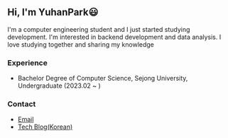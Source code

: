 ## Hi, I'm YuhanPark😃
I'm a computer engineering student and I just started studying development. I'm interested in backend development and data analysis. I love studying together and sharing my knowledge
### Experience

* Bachelor Degree of Computer Science, Sejong University, Undergraduate (2023.02 ~ )

### Contact
* [Email](yuhn1011@naver.com)
* [Tech Blog(Korean)](https://chachadev.tistory.com/)

<!--
**LimitedPark/LimitedPark** is a ✨ _special_ ✨ repository because its `README.md` (this file) appears on your GitHub profile.

Here are some ideas to get you started:

- 🔭 I’m currently working on ...
- 🌱 I’m currently learning ...
- 👯 I’m looking to collaborate on ...
- 🤔 I’m looking for help with ...
- 💬 Ask me about ...
- 📫 How to reach me: ...
- 😄 Pronouns: ...
- ⚡ Fun fact: ...
-->
